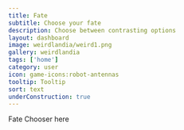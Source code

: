 ```yaml
---
title: Fate
subtitle: Choose your fate
description: Choose between contrasting options
layout: dashboard
image: weirdlandia/weird1.png
gallery: weirdlandia
tags: ['home']
category: user
icon: game-icons:robot-antennas
tooltip: Tooltip
sort: text
underConstruction: true
---
```


Fate Chooser here
